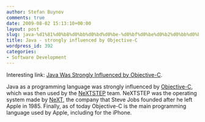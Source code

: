 ```yaml
---
author: Stefan Buynov
comments: true
date: 2009-08-02 15:13:10+00:00
layout: post
slug: java-%d1%81%d0%b8%d0%bb%d0%bd%d0%be-%d0%bf%d0%be%d0%b2%d0%bb%d0%b8%d1%8f%d0%bd-%d0%be%d1%82-objective-c
title: Java - strongly influenced by Objective-C
wordpress_id: 392
categories:
- Software Development
---
```


Interesting link: [Java Was Strongly Influenced by Objective-C](http://www.virtualschool.edu/objectivec/influenceOnJava.html).

Java as a programming language was strongly influenced by [Objective-C](http://wikipedia.org/wiki/Objective-C), which was then used by the [NeXTSTEP](http://wikipedia.org/wiki/NEXTSTEP) team. NeXTSTEP was the operating system made by [NeXT](http://wikipedia.org/wiki/NeXT), the company that Steve Jobs founded after he left Apple in 1985. Finally, as of today Objective-C is the main programming language used by Apple, including for the iPhone.
